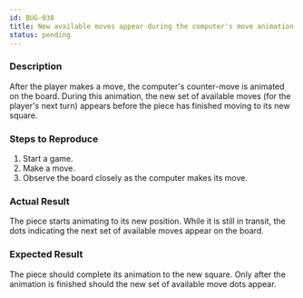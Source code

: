```yaml
---
id: BUG-038
title: New available moves appear during the computer's move animation
status: pending
---
```


### Description

After the player makes a move, the computer's counter-move is animated on the board. During this animation, the new set of available moves (for the player's next turn) appears before the piece has finished moving to its new square.

### Steps to Reproduce

1.  Start a game.
2.  Make a move.
3.  Observe the board closely as the computer makes its move.

### Actual Result

The piece starts animating to its new position. While it is still in transit, the dots indicating the next set of available moves appear on the board.

### Expected Result

The piece should complete its animation to the new square. Only after the animation is finished should the new set of available move dots appear.